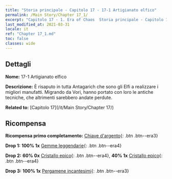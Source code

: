 ```yaml
---
title: "Storia principale - Capitolo 17 - 17-1 Artigianato elfico"
permalink: /Main Story/Chapter 17_1/
excerpt: "Capitolo 17 - 1. Era of Chaos  Storia principale - Capitolo 17_1. 17-1 Artigianato elfico"
last_modified_at: 2021-03-31
locale: it
ref: "Chapter 17_1.md"
toc: false
classes: wide
---
```


## Dettagli

 **Nome:** 17-1 Artigianato elfico

 **Descrizione:** È risaputo in tutta Antagarich che sono gli Elfi a realizzare i migliori manufatti. Migrando da Vori, hanno portato con loro le antiche tecniche, che altrimenti sarebbero andate perdute.

 **Related to:** [Capitolo 17](/it/Main Story/Chapter 17/)

## Ricompensa

 **Ricompensa primo completamento:** [Chiave d'argento](/it/Items/con_693/){: .btn .btn--era3}

 **Drop 1:** **100% 1x** [Gemme leggendarie](/it/Items/mat_58/){: .btn .btn--era4}

 **Drop 2:** **60% 0x** [Cristallo epico](/it/Items/mat_52/){: .btn .btn--era4}, **40% 1x** [Cristallo epico](/it/Items/mat_52/){: .btn .btn--era4}

 **Drop 3:** **100% 1x** [Pergamene incantesimi](/it/Items/con_694/){: .btn .btn--era3}

